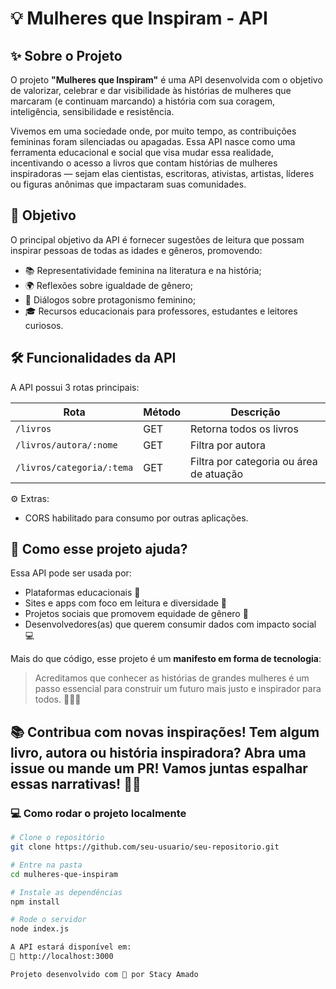 # 💡 Mulheres que Inspiram - API

## ✨ Sobre o Projeto

O projeto **"Mulheres que Inspiram"** é uma API desenvolvida com o objetivo de valorizar, celebrar e dar visibilidade às histórias de mulheres que marcaram (e continuam marcando) a história com sua coragem, inteligência, sensibilidade e resistência.

Vivemos em uma sociedade onde, por muito tempo, as contribuições femininas foram silenciadas ou apagadas. Essa API nasce como uma ferramenta educacional e social que visa mudar essa realidade, incentivando o acesso a livros que contam histórias de mulheres inspiradoras — sejam elas cientistas, escritoras, ativistas, artistas, líderes ou figuras anônimas que impactaram suas comunidades.

## 🎯 Objetivo

O principal objetivo da API é fornecer sugestões de leitura que possam inspirar pessoas de todas as idades e gêneros, promovendo:

- 📚 Representatividade feminina na literatura e na história;
- 🌍 Reflexões sobre igualdade de gênero;
- 💬 Diálogos sobre protagonismo feminino;
- 🎓 Recursos educacionais para professores, estudantes e leitores curiosos.

## 🛠️ Funcionalidades da API

A API possui 3 rotas principais:

| Rota | Método | Descrição |
|------|--------|-----------|
| `/livros` | GET | Retorna todos os livros |
| `/livros/autora/:nome` | GET | Filtra por autora |
| `/livros/categoria/:tema` | GET | Filtra por categoria ou área de atuação |

⚙️ Extras:
- CORS habilitado para consumo por outras aplicações.

## 🚀 Como esse projeto ajuda?

Essa API pode ser usada por:

- Plataformas educacionais 📘  
- Sites e apps com foco em leitura e diversidade 📲  
- Projetos sociais que promovem equidade de gênero 🌱  
- Desenvolvedores(as) que querem consumir dados com impacto social 💻  

Mais do que código, esse projeto é um **manifesto em forma de tecnologia**:
> Acreditamos que conhecer as histórias de grandes mulheres é um passo essencial para construir um futuro mais justo e inspirador para todos. ✊🏾💖

📚 Contribua com novas inspirações!
Tem algum livro, autora ou história inspiradora?
Abra uma issue ou mande um PR! Vamos juntas espalhar essas narrativas! 💜✨
---

### 💻 Como rodar o projeto localmente

```bash
# Clone o repositório
git clone https://github.com/seu-usuario/seu-repositorio.git

# Entre na pasta
cd mulheres-que-inspiram

# Instale as dependências
npm install

# Rode o servidor
node index.js

A API estará disponível em:
🔗 http://localhost:3000

Projeto desenvolvido com 💖 por Stacy Amado
